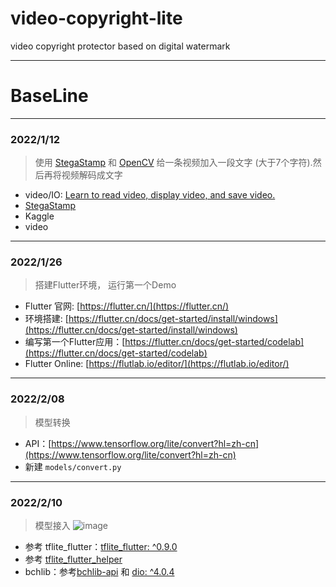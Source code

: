 # video-copyright-lite
video copyright protector based on digital watermark

---

# BaseLine

---
### 2022/1/12
>  使用 [StegaStamp](https://github.com/linzissu/StegaStamp) 和 [OpenCV](https://opencv.org/) 给一条视频加入一段文字 (大于7个字符).然后再将视频解码成文字
- video/IO: [Learn to read video, display video, and save video.](https://docs.opencv.org/4.x/dd/d43/tutorial_py_video_display.html)
- [StegaStamp](https://github.com/linzissu/StegaStamp)
- Kaggle
- video

---
### 2022/1/26
> 搭建Flutter环境， 运行第一个Demo
- Flutter 官网: [https://flutter.cn/](https://flutter.cn/)
- 环境搭建: [https://flutter.cn/docs/get-started/install/windows](https://flutter.cn/docs/get-started/install/windows)
- 编写第一个Flutter应用：[https://flutter.cn/docs/get-started/codelab](https://flutter.cn/docs/get-started/codelab)
- Flutter Online: [https://flutlab.io/editor/](https://flutlab.io/editor/)

---
### 2022/2/08
> 模型转换
- API：[https://www.tensorflow.org/lite/convert?hl=zh-cn](https://www.tensorflow.org/lite/convert?hl=zh-cn)
- 新建 `models/convert.py`

---
### 2022/2/10
> 模型接入
> ![image](https://user-images.githubusercontent.com/60593268/153334373-529c767d-7a74-4613-a58f-45692ac45456.png)

- 参考 tflite_flutter：[tflite_flutter: ^0.9.0](https://pub.dev/packages/tflite_flutter)
- 参考 [tflite_flutter_helper](https://github.com/am15h/tflite_flutter_helper)
- bchlib：参考[bchlib-api](#) 和 [dio: ^4.0.4](https://pub.dev/packages/dio)

